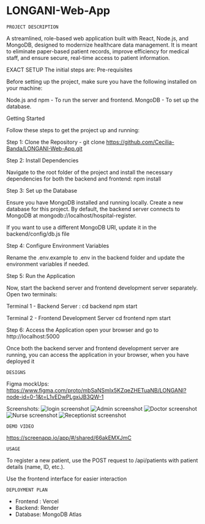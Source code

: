 # LONGANI-Web-App

    PROJECT DESCRIPTION
A streamlined, role-based web application built with React, Node.js, and MongoDB, designed to modernize healthcare data management. It is meant to eliminate paper-based patient records, improve efficiency for medical staff, and ensure secure, real-time access to patient information.


EXACT SETUP
 The initial steps are: 
Pre-requisites

Before setting up the project, make sure you have the following installed on your machine:

Node.js and npm - To run the server and frontend. MongoDB - To set up the database.

Getting Started

Follow these steps to get the project up and running:

Step 1: Clone the Repository - git clone https://github.com/Cecilia-Banda/LONGANI-Web-App.git

Step 2: Install Dependencies

Navigate to the root folder of the project and install the necessary dependencies for both the backend and frontend: npm install

Step 3: Set up the Database

Ensure you have MongoDB installed and running locally. Create a new database for this project. By default, the backend server connects to MongoDB at mongodb://localhost/hospital-register.

If you want to use a different MongoDB URI, update it in the backend/config/db.js file

Step 4: Configure Environment Variables

Rename the .env.example to .env in the backend folder and update the environment variables if needed.

Step 5: Run the Application

Now, start the backend server and frontend development server separately. Open two terminals:

Terminal 1 - Backend Server : cd backend npm start

Terminal 2 - Frontend Development Server cd frontend npm start

Step 6: Access the Application open your browser and go to http://localhost:5000

Once both the backend server and frontend development server are running, you can access the application in your browser, when you have deployed it 


    DESIGNS

Figma mockUps: https://www.figma.com/proto/mbSaNSmIx5KZqeZHETuaNB/LONGANI?node-id=0-1&t=L1vEDwPLgxiJB3QW-1

Screenshots: 
![login screenshot](./Design/login.png)
![Admin screenshot](./Design/Admin-Dashboard.png)
![Doctor screenshot](./Design/Doctor-Dashboard.png)
![Nurse screenshot](./Design/Nurse-Dashboard.png)
![Receptionist screenshot](./Design/Receptionist-dashboard.png)



    DEMO VIDEO 
https://screenapp.io/app/#/shared/66akEMXJmC

    USAGE

To register a new patient, use the POST request to /api/patients with patient details (name, ID, etc.).

Use the frontend interface for easier interaction


    DEPLOYMENT PLAN
 - Frontend : Vercel
 - Backend: Render
 - Database: MongoDB Atlas
